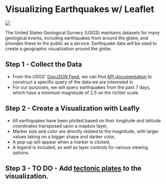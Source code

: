 # Visualizing Earthquakes w/ Leaflet

![](src='static/screenshot.png')

The United States Geological Survery (USGS) maintains datasets for many geological events, including earthquakes from around the globe, and provides these to the public as a service.  Earthquake data will be used to create a geographic visualization around the globe.   

## Step 1 - Collect the Data
 - From the USGS' [GeoJSON Feed](http://earthquake.usgs.gov/earthquakes/feed/v1.0/geojson.php), we can find [API documentation](https://earthquake.usgs.gov/fdsnws/event/1/) to construct a specific query of the data we are interested in.  
 - For our purposes, we will query earthquakes from the past 7 days, which have a minimum magnitude of 2.5 on the richter scale.  

## Step 2 - Create a Visualization with Leafly
 - All earthquakes have been plotted based on their longitude and latitude coordinates transposed upon a mapbox layer,
 - Marker size and color are directly related to the magnitude, with larger values taking on a bigger shape and darker color, 
 - A pop-up will appear when a marker is clicked,
 - A legend is included, as well as layer controls for various viewing options.  

## Step 3 - TO DO - Add [tectonic plates](https://github.com/fraxen/tectonicplates) to the visualization.  
